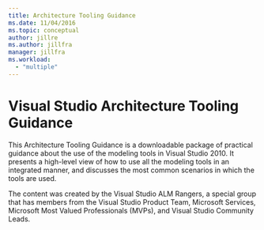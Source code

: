 ```yaml
---
title: Architecture Tooling Guidance
ms.date: 11/04/2016
ms.topic: conceptual
author: jillre
ms.author: jillfra
manager: jillfra
ms.workload:
  - "multiple"
---
```

# Visual Studio Architecture Tooling Guidance

This Architecture Tooling Guidance is a downloadable package of practical guidance about the use of the modeling tools in Visual Studio 2010. It presents a high-level view of how to use all the modeling tools in an integrated manner, and discusses the most common scenarios in which the tools are used.

The content was created by the Visual Studio ALM Rangers, a special group that has members from the Visual Studio Product Team, Microsoft Services, Microsoft Most Valued Professionals (MVPs), and Visual Studio Community Leads.
